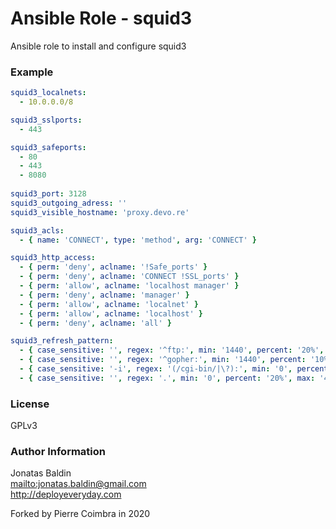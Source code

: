 # Ansible Role - squid3

Ansible role to install and configure squid3

### Example

```yaml
squid3_localnets:
  - 10.0.0.0/8

squid3_sslports:
  - 443

squid3_safeports:
  - 80
  - 443
  - 8080
  
squid3_port: 3128
squid3_outgoing_adress: ''
squid3_visible_hostname: 'proxy.devo.re'

squid3_acls:
  - { name: 'CONNECT', type: 'method', arg: 'CONNECT' }

squid3_http_access:
  - { perm: 'deny', aclname: '!Safe_ports' }
  - { perm: 'deny', aclname: 'CONNECT !SSL_ports' }
  - { perm: 'allow', aclname: 'localhost manager' }
  - { perm: 'deny', aclname: 'manager' }
  - { perm: 'allow', aclname: 'localnet' }
  - { perm: 'allow', aclname: 'localhost' }
  - { perm: 'deny', aclname: 'all' }

squid3_refresh_pattern:
  - { case_sensitive: '', regex: '^ftp:', min: '1440', percent: '20%', max: '10080', opts: '' }
  - { case_sensitive: '', regex: '^gopher:', min: '1440', percent: '10%', max: '1440', opts: '' }
  - { case_sensitive: '-i', regex: '(/cgi-bin/|\?):', min: '0', percent: '0%', max: '0', opts: '' }
  - { case_sensitive: '', regex: '.', min: '0', percent: '20%', max: '4320', opts: '' }
```

### License

GPLv3

### Author Information

Jonatas Baldin      
<mailto:jonatas.baldin@gmail.com>      
http://deployeveryday.com

Forked by Pierre Coimbra in 2020
